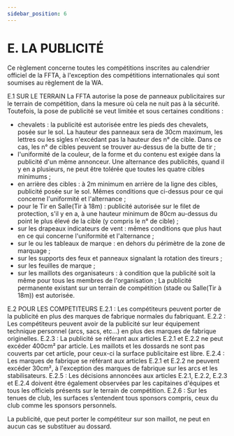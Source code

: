 ```yaml
---
sidebar_position: 6
---
```


# E. LA PUBLICITÉ

Ce règlement concerne toutes les compétitions inscrites au calendrier officiel de la FFTA, à l'exception des
compétitions internationales qui sont soumises au règlement de la WA.

E.1 SUR LE TERRAIN
La FFTA autorise la pose de panneaux publicitaires sur le terrain de compétition, dans la mesure où cela
ne nuit pas à la sécurité. Toutefois, la pose de publicité se veut limitée et sous certaines conditions :

- chevalets : la publicité est autorisée entre les pieds des chevalets, posée sur le sol. La hauteur des
  panneaux sera de 30cm maximum, les lettres ou les sigles n'excédant pas la hauteur des n° de cible.
  Dans ce cas, les n° de cibles peuvent se trouver au-dessus de la butte de tir ;
- l'uniformité de la couleur, de la forme et du contenu est exigée dans la publicité d'un même annonceur.
  Une alternance des publicités, quand il y en a plusieurs, ne peut être tolérée que toutes les quatre
  cibles minimums ;
- en arrière des cibles : à 2m minimum en arrière de la ligne des cibles, publicité posée sur le sol.
  Mêmes conditions que ci-dessus pour ce qui concerne l'uniformité et l'alternance ;
- pour le Tir en Salle(Tir à 18m) : publicité autorisée sur le filet de protection, s'il y en a, à une hauteur
  minimum de 80cm au-dessus du point le plus élevé de la cible (y compris le n° de cible) ;
- sur les drapeaux indicateurs de vent : mêmes conditions que plus haut en ce qui concerne l'uniformité
  et l'alternance ;
- sur le ou les tableaux de marque : en dehors du périmètre de la zone de marquage ;
- sur les supports des feux et panneaux signalant la rotation des tireurs ;
- sur les feuilles de marque ;
- sur les maillots des organisateurs : à condition que la publicité soit la même pour tous les membres
  de l'organisation ;
  La publicité permanente existant sur un terrain de compétition (stade ou Salle(Tir à 18m)) est autorisée.

E.2 POUR LES COMPETITEURS
E.2.1 : Les compétiteurs peuvent porter de la publicité en plus des marques de fabrique normales du
fabriquant.
E.2.2 : Les compétiteurs peuvent avoir de la publicité sur leur équipement technique personnel (arcs, sacs,
etc…) en plus des marques de fabrique originelles.
E.2.3 : La publicité se référant aux articles E.2.1 et E.2.2 ne peut excéder 400cm² par article. Les maillots
et les dossards ne sont pas couverts par cet article, pour ceux-ci la surface publicitaire est libre.
E.2.4 : Les marques de fabrique se référant aux articles E.2.1 et E.2.2 ne peuvent excéder 30cm², à
l'exception des marques de fabrique sur les arcs et les stabilisateurs.
E.2.5 : Les décisions annoncées aux articles E.2.1, E.2.2, E.2.3 et E.2.4 doivent être également observées
par les capitaines d'équipes et tous les officiels présents sur le terrain de compétition.
E.2.6 : Sur les tenues de club, les surfaces s’entendent tous sponsors compris, ceux du club comme les
sponsors personnels.

La publicité, que peut porter le compétiteur sur son maillot, ne peut en aucun cas se substituer au dossard.
